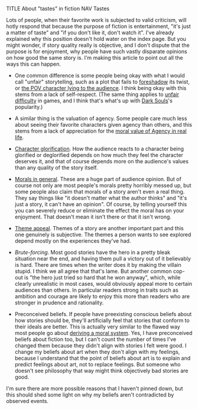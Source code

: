 TITLE About "tastes" in fiction
NAV Tastes

Lots of people, when their favorite work is subjected to valid criticism, will hotly respond that because the purpose of fiction is entertainment, "it's just a matter of taste" and "if you don't like it, don't watch it". I've already explained why this position doesn't hold water on the index page. But you might wonder, if story quality really is objective, and I don't dispute that the purpose is for enjoyment, why people have such vastly disparate opinions on how good the same story is. I'm making this article to point out all the ways this can happen.

* One common difference is some people being okay with what I would call "unfair" storytelling, such as a plot that fails to [foreshadow](foreshadowing) its twist, or [the POV character lying to the audience](pov_lying). I think being okay with this stems from a lack of self-respect. (The same thing applies to [unfair](/game_design/rng) [difficulty](/game_design/trial_and_error) in games, and I think that's what's up with [Dark Souls](/reviews/dark_souls)'s popularity.)

* A similar thing is the valuation of agency. Some people care much less about seeing their favorite characters given agency than others, and this stems from a lack of appreciation for the [moral value of Agency in real life](/protagonism/virtues).

* [Character glorification](glory). How the audience reacts to a character being glorified or deglorified depends on how much they feel the character deserves it, and that of course depends more on the audience's values than any quality of the story itself.

* [Morals in general](messages). These are a huge part of audience opinion. But of course not only are most people's morals pretty horribly messed up, but some people also claim that morals of a story aren't even a real thing. They say things like "it doesn't matter what the author thinks" and "it's just a story, it can't have an opinion". Of course, by telling yourself this you can severely reduce or eliminate the effect the moral has on your enjoyment. That doesn't mean it isn't there or that it isn't wrong.

* [Theme appeal](themes). Themes of a story are another important part and this one genuinely is subjective. The themes a person wants to see explored depend mostly on the experiences they've had.

* *Brute-forcing*. Most good stories have the hero in a pretty bleak situation near the end, and having them pull a victory out of it believably is hard. There are times when the writer does it by making the villain stupid. I think we all agree that that's lame. But another common cop-out is "the hero just tried so hard that he won anyway", which, while clearly unrealistic in most cases, would obviously appeal more to certain audiences than others. In particular readers strong in traits such as ambition and courage are likely to enjoy this more than readers who are stronger in prudence and rationality.

* Preconceived beliefs. If people have preexisting conscious beliefs about how stories should be, they'll artificially feel that stories that conform to their ideals are better. This is actually very similar to the flawed way most people go about [deriving a moral system](/protagonism/conscience). Yes, I have preconceived beliefs about fiction too, but I can't count the number of times I've changed them because they didn't align with stories I felt were good. I change my beliefs about art when they don't align with my feelings, because I understand that the point of beliefs about art is to explain and predict feelings about art, not to replace feelings. But someone who doesn't see philosophy that way might think objectively bad stories are good.

I'm sure there are more possible reasons that I haven't pinned down, but this should shed some light on why my beliefs aren't contradicted by observed events.
